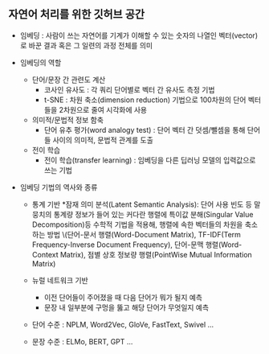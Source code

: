## 자연어 처리를 위한 깃허브 공간

* 임베딩 : 사람이 쓰는 자연어를 기계가 이해할 수 있는 숫자의 나열인 벡터(vector)로 바꾼 결과 혹은 그 일련의 과정 전체를 의미

* 임베딩의 역할
  * 단어/문장 간 관련도 계산
    * 코사인 유사도 : 각 쿼리 단어별로 벡터 간 유사도 측정 기법
    * t-SNE : 차원 축소(dimension reduction) 기법으로 100차원의 단어 벡터들을 2차원으로 줄여 시각화에 사용
  * 의미적/문법적 정보 함축
    * 단어 유추 평가(word analogy test) : 단어 벡터 간 덧셈/뺄셈을 통해 단어들 사이의 의미적, 문법적 관계를 도출
  * 전이 학습
    * 전이 학습(transfer learning) : 임베딩을 다른 딥러닝 모델의 입력값으로 쓰는 기법
   
   
* 임베딩 기법의 역사와 종류
  * 통계 기반
    *잠재 의미 분석(Latent Semantic Analysis): 단어 사용 빈도 등 말뭉치의 통계량 정보가 들어 있는 커다란 행렬에 특이값 분해(Singular Value Decomposition)등 수학적 기법을 적용해, 행렬에 속한 벡터들의 차원을 축소하는 방법   \\(단어-문서 행렬(Word-Document Matrix), TF-IDF(Term Frequency-Inverse Document Frequency), 단어-문맥 행렬(Word-Context Matrix), 점별 상호 정보량 행렬(PointWise Mutual Information Matrix)
   
  * 뉴럴 네트워크 기반
    * 이전 단어들이 주어졌을 때 다음 단어가 뭐가 될지 예측
    * 문장 내 일부분에 구멍을 뚫고 해당 단어가 무엇일지 예측
  
  * 단어 수준 : NPLM, Word2Vec, GloVe, FastText, Swivel ...
  * 문장 수준 : ELMo, BERT, GPT ...
 

